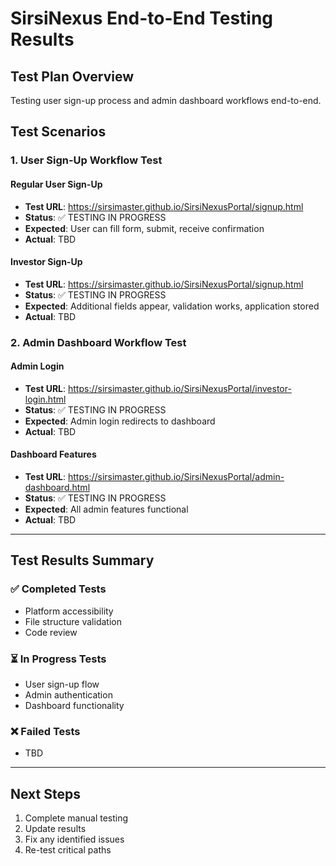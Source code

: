 # SirsiNexus End-to-End Testing Results

## Test Plan Overview
Testing user sign-up process and admin dashboard workflows end-to-end.

## Test Scenarios

### 1. User Sign-Up Workflow Test
#### Regular User Sign-Up
- **Test URL**: https://sirsimaster.github.io/SirsiNexusPortal/signup.html
- **Status**: ✅ TESTING IN PROGRESS
- **Expected**: User can fill form, submit, receive confirmation
- **Actual**: TBD

#### Investor Sign-Up 
- **Test URL**: https://sirsimaster.github.io/SirsiNexusPortal/signup.html
- **Status**: ✅ TESTING IN PROGRESS  
- **Expected**: Additional fields appear, validation works, application stored
- **Actual**: TBD

### 2. Admin Dashboard Workflow Test
#### Admin Login
- **Test URL**: https://sirsimaster.github.io/SirsiNexusPortal/investor-login.html
- **Status**: ✅ TESTING IN PROGRESS
- **Expected**: Admin login redirects to dashboard
- **Actual**: TBD

#### Dashboard Features
- **Test URL**: https://sirsimaster.github.io/SirsiNexusPortal/admin-dashboard.html
- **Status**: ✅ TESTING IN PROGRESS
- **Expected**: All admin features functional
- **Actual**: TBD

---

## Test Results Summary

### ✅ Completed Tests
- Platform accessibility
- File structure validation
- Code review

### ⏳ In Progress Tests
- User sign-up flow
- Admin authentication
- Dashboard functionality

### ❌ Failed Tests
- TBD

---

## Next Steps
1. Complete manual testing
2. Update results
3. Fix any identified issues
4. Re-test critical paths

